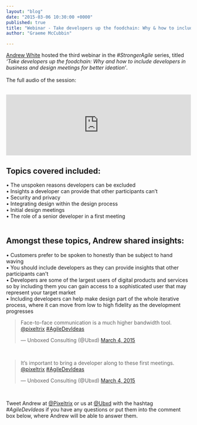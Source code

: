 ```yaml
---
layout: "blog"
date: "2015-03-06 10:30:00 +0000"
published: true
title: "Webinar - Take developers up the foodchain: Why & how to include developers in business & design meetings for better ideation"
author: "Graeme McCubbin"

---
```


[Andrew White](http://www.unboxedconsulting.com/people/andrew-white) hosted the third webinar in the <i>#StrongerAgile</i> series, titled <i>‘Take developers up the foodchain: Why and how to include developers in business and design meetings for better ideation’</i>.<br/>
<br/>
The full audio of the session:<br/>
<br/>
<iframe width="100%" height="166" scrolling="no" frameborder="no" src="https://w.soundcloud.com/player/?url=https%3A//api.soundcloud.com/tracks/194202711&amp;color=ff5500&amp;auto_play=false&amp;hide_related=false&amp;show_comments=true&amp;show_user=true&amp;show_reposts=false"></iframe>

<br/>
<h2 class="super_sub_heading">Topics covered included:</h2>
• The unspoken reasons developers can be excluded<br/>
• Insights a developer can provide that other participants can’t<br/>
• Security and privacy<br/>
• Integrating design within the design process<br/>
• Initial design meetings<br/>
• The role of a senior developer in a first meeting<br/>
<br/>

<h2 class="super_sub_heading">Amongst these topics, Andrew shared insights:</h2>
• Customers prefer to be spoken to honestly than be subject to hand waving<br/>
• You should include developers as they can provide insights that other participants can't<br/>
• Developers are some of the largest users of digital products and services so by including them you can gain access to a sophisticated user that may represent your target market<br/>
• Including developers can help make design part of the whole iterative process, where it can move from low to high fidelity as the development progresses<br/>

<blockquote class="twitter-tweet" lang="en"><p>Face-to-face communication is a much higher bandwidth tool. <a href="https://twitter.com/pixeltrix">@pixeltrix</a> <a href="https://twitter.com/hashtag/AgileDevIdeas?src=hash">#AgileDevIdeas</a></p>&mdash; Unboxed Consulting (@Ubxd) <a href="https://twitter.com/Ubxd/status/573152549961932800">March 4, 2015</a></blockquote> <script async src="//platform.twitter.com/widgets.js" charset="utf-8"></script>
<br/>

<blockquote class="twitter-tweet" lang="en"><p>It’s important to bring a developer along to these first meetings. <a href="https://twitter.com/pixeltrix">@pixeltrix</a> <a href="https://twitter.com/hashtag/AgileDevIdeas?src=hash">#AgileDevIdeas</a></p>&mdash; Unboxed Consulting (@Ubxd) <a href="https://twitter.com/Ubxd/status/573153187890401280">March 4, 2015</a></blockquote> <script async src="//platform.twitter.com/widgets.js" charset="utf-8"></script>
<br/>

Tweet Andrew at [@Pixeltrix](https://twitter.com/pixeltrix) or us at [@Ubxd](https://twitter.com/Ubxd) with the hashtag <i>#AgileDevIdeas</i> if you have any questions or put them into the comment box below, where Andrew will be able to answer them.
